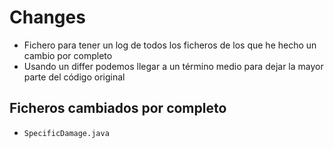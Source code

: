 # Changes

* Fichero para tener un log de todos los ficheros de los que he hecho un cambio por completo
* Usando un differ podemos llegar a un término medio para dejar la mayor parte del código original

## Ficheros cambiados por completo

* `SpecificDamage.java`
